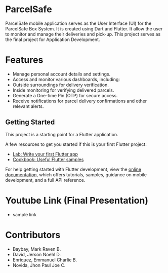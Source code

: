 # ParcelSafe

ParcelSafe mobile application serves as the User Interface (UI) for the ParcelSafe Box System. It is created using Dart and Flutter. It allow the user to monitor and manage their deliveries and pick-up. This project serves as the final project for Application Development.

# Features
- Manage personal account details and settings.
- Access and monitor various dashboards, including:
- Outside surroundings for delivery verification.
- Inside monitoring for verifying delivered parcels.
- Generate a One-time Pin (OTP) for secure access.
- Receive notifications for parcel delivery confirmations and other relevant alerts.

## Getting Started

This project is a starting point for a Flutter application.

A few resources to get you started if this is your first Flutter project:

- [Lab: Write your first Flutter app](https://docs.flutter.dev/get-started/codelab)
- [Cookbook: Useful Flutter samples](https://docs.flutter.dev/cookbook)

For help getting started with Flutter development, view the
[online documentation](https://docs.flutter.dev/), which offers tutorials,
samples, guidance on mobile development, and a full API reference.

# Youtube Link (Final Presentation)
- sample link

# Contributors
- Baybay, Mark Raven B.
- David, Jerson Noehl D.
- Enriquez, Emmanuel Charlie B.
- Novida, Jhon Paul Joe C.
